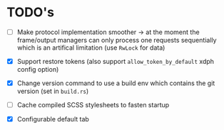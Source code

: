 # TODO's

- [ ] Make protocol implementation smoother -> at the moment the frame/output managers can only
      process one requests sequentially which is an artifical limitation (use `RwLock` for data)

- [x] Support restore tokens (also support `allow_token_by_default` xdph config option)

- [x] Change version command to use a build env which contains the git version (set in `build.rs`)

- [ ] Cache compiled SCSS stylesheets to fasten startup

- [x] Configurable default tab